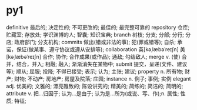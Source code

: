 # py1
definitive  最后的; 决定性的; 不可更改的; 最佳的; 最完整可靠的
repository 仓库; 贮藏室; 存放处; 学识渊博的人; 智囊; 知识宝典;
branch 树枝; 分支; 分部; 分行; 分店; 政府部门; 分支机构;
commits 做出(错或非法的事); 犯(罪或错等); 自杀; 承诺，保证(做某事、遵守协议或遵从安排等);
collaboration 英[kəˌlæbəˈreɪʃn] 美[kəˌlæbəˈreɪʃn]  合作; 协作; 合作成果(或作品); 通敌; 勾结敌人;
merge v.	(使) 合并，结合，并入; 相融; 融入; 渐渐消失在某物中;
submit 提交，呈递(文件、建议等); 顺从; 屈服; 投降; 不得已接受; 表示; 认为; 主张; 建议;
property n.	所有物; 财产; 财物; 不动产; 房地产; 房屋及院落; 庄园;
instance n.	例子; 事例; 实例
elegant adj.	优美的; 文雅的; 漂亮雅致的; 陈设讲究的; 精美的; 简练的; 简洁的; 简明的;
attribute v.	把…归因于; 认为…是由于; 认为是…所为(或说、写、作);n.	属性; 性质; 特征;
